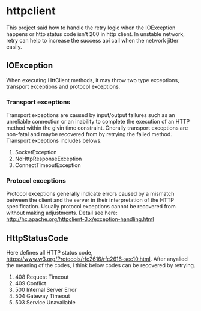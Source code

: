 # httpclient
This project said how to handle the retry logic when the IOException happens or http status code isn't 200 in http client.
In unstable network, retry can help to increase the success api call when the network jitter easily.

## IOException
When executing HttClient methods, it may throw two type exceptions, transport exceptions and protocol exceptions. 
### Transport exceptions
Transport exceptions are caused by input/output failures such as an unreliable connection or an inability to complete the execution of an HTTP method within the givin time constraint.
Gnerally transport exceptions are non-fatal and maybe recovered from by retrying the failed method. Transport exceptions includes belows.
1. SocketException
2. NoHttpResponseException
3. ConnectTimeoutException
### Protocol exceptions
Protocol exceptions generally indicate errors caused by a mismatch between the client and the server in their interpretation of the HTTP specification. 
Usually protocol exceptions cannot be recovered from without making adjustments. 
Detail see here: http://hc.apache.org/httpclient-3.x/exception-handling.html

## HttpStatusCode
Here defines all HTTP status code, https://www.w3.org/Protocols/rfc2616/rfc2616-sec10.html. After anyalied the meaning of the codes, I think below codes can be recovered by retrying.
1. 408 Request Timeout
2. 409 Conflict
3. 500 Internal Server Error
4. 504 Gateway Timeout
5. 503 Service Unavailable

